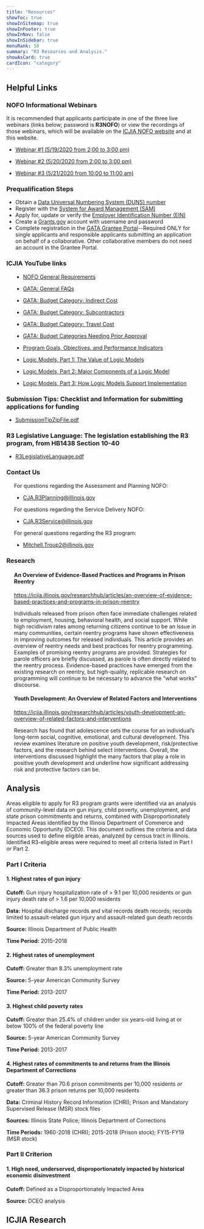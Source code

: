 ```yaml
---
title: "Resources"
showToc: true
showInSitemap: true
showInFooter: true
showInNav: false
showInSidebar: true
menuRank: 50
summary: "R3 Resources and Analysis."
showAsCard: true
cardIcon: "category"
---
```


## Helpful Links

### NOFO Informational Webinars

It is recommended that applicants participate in one of the three live webinars (links below; password is **R3NOFO**) or view the recordings of those webinars, which will be available on the [ICJIA NOFO website](https://icjia.illinois.gov/gata) and at this website.

- [Webinar #1 (5/19/2020 from 2:00 to 3:00 pm)](https://illinois.webex.com/webappng/sites/illinois/meeting/info/b71623ba4d9d47f0bb28828338c62848_20200519T190000Z)

- [Webinar #2 (5/20/2020 from 2:00 to 3:00 pm)](https://illinois.webex.com/webappng/sites/illinois/meeting/info/b71623ba4d9d47f0bb28828338c62848_20200520T190000Z)

- [Webinar #3 (5/21/2020 from 10:00 to 11:00 am)](https://illinois.webex.com/webappng/sites/illinois/meeting/info/b71623ba4d9d47f0bb28828338c62848_20200521T190000Z)

### Prequalification Steps

- Obtain a [Data Universal Numbering System (DUNS) number](https://www.dnb.com/duns-number/get-a-duns.html)
- Register with the [System for Award Management (SAM)](http://www.sam.gov/SAM/)
- Apply for, update or verify the [Employer Identification Number (EIN)](https://www.irs.gov/businesses/small-businesses-self-employed/apply-for-an-employer-identification-number-ein-online)
- Create a [Grants.gov](https://www.grants.gov/applicants/registration.html) account with username and password
- Complete registration in the [GATA Grantee Portal](https://grants.illinois.gov/portal/)--Required ONLY for single applicants and responsible applicants submitting an application on behalf of a collaborative. Other collaborative members do not need an account in the Grantee Portal.

### ICJIA YouTube links

<div style="margin-left: 20px">

- [NOFO General Requirements](https://www.youtube.com/watch?v=PBwekeMT5dk)

- [GATA: General FAQs](https://www.youtube.com/watch?v=g18hgiS3RYI)

- [GATA: Budget Category: Indirect Cost](https://www.youtube.com/watch?v=4stkASoNY5w)

- [GATA: Budget Category: Subcontractors](https://www.youtube.com/watch?v=zXIopZ4KeEI)

- [GATA: Budget Category: Travel Cost](https://www.youtube.com/watch?v=nQb8pK5e3Mo)

- [GATA: Budget Categories Needing Prior Approval](https://www.youtube.com/watch?v=YjkFmPid5DI)

- [Program Goals, Objectives, and Performance Indicators](https://www.youtube.com/watch?v=C6-qCnIsNjs)

- [Logic Models, Part 1: The Value of Logic Models](https://www.youtube.com/watch?v=rop6xoEA_NQ)

- [Logic Models, Part 2: Major Components of a Logic Model](https://www.youtube.com/watch?v=1bGkwPgwmcw)

- [Logic Models, Part 3: How Logic Models Support Implementation](https://www.youtube.com/watch?v=6O5YP5d2iTs)

</div>

### Submission Tips: Checklist and Information for submitting applications for funding

- [SubmissionTipZipFile.pdf](SubmissionTipZipFile.pdf)

### R3 Legislative Language: The legislation establishing the R3 program, from HB1438 Section 10-40

- [R3LegislativeLanguage.pdf](R3LegislativeLanguage.pdf)

### Contact Us

<div style="margin-left: 20px">

For questions regarding the Assessment and Planning NOFO:

- CJA.R3Planning@illinois.gov

For questions regarding the Service Delivery NOFO:

- CJA.R3Service@illinois.gov

For general questions regarding the R3 program:

- Mitchell.Troup2@illinois.gov

</div>

### Research

<div style="margin-left: 20px">

#### An Overview of Evidence-Based Practices and Programs in Prison Reentry

https://icjia.illinois.gov/researchhub/articles/an-overview-of-evidence-based-practices-and-programs-in-prison-reentry

Individuals released from prison often face immediate challenges related to employment, housing, behavioral health, and social support. While high recidivism rates among returning citizens continue to be an issue in many communities, certain reentry programs have shown effectiveness in improving outcomes for released individuals. This article provides an overview of reentry needs and best practices for reentry programming. Examples of promising reentry programs are provided. Strategies for parole officers are briefly discussed, as parole is often directly related to the reentry process. Evidence-based practices have emerged from the existing research on reentry, but high-quality, replicable research on programming will continue to be necessary to advance the “what works” discourse.

#### Youth Development: An Overview of Related Factors and Interventions

https://icjia.illinois.gov/researchhub/articles/youth-development-an-overview-of-related-factors-and-interventions

Research has found that adolescence sets the course for an individual’s long-term social, cognitive, emotional, and cultural development. This review examines literature on positive youth development, risk/protective factors, and the research behind select interventions. Overall, the interventions discussed highlight the many factors that play a role in positive youth development and underline how significant addressing risk and protective factors can be.

</div>

## Analysis

Areas eligible to apply for R3 program grants were identified via an analysis of community-level data on gun injury, child poverty, unemployment, and state prison commitments and returns, combined with Disproportionately Impacted Areas identified by the Illinois Department of Commerce and Economic Opportunity (DCEO). This document outlines the criteria and data sources used to define eligible areas, analyzed by census tract in Illinois. Identified R3-eligible areas were required to meet all criteria listed in Part I _or_ Part 2.

### Part I Criteria

<div class="ml-8">

#### 1. Highest rates of gun injury

**Cutoff:** Gun injury hospitalization rate of > 9.1 per 10,000 residents or gun injury death rate of > 1.6 per 10,000 residents

**Data:** Hospital discharge records and vital records death records; records limited to assault-related gun injury and assault-related gun death records

**Source:** Illinois Department of Public Health

**Time Period:** 2015-2018

#### 2. Highest rates of unemployment

**Cutoff:** Greater than 8.3% unemployment rate

**Source:** 5-year American Community Survey

**Time Period:** 2013-2017

#### 3. Highest child poverty rates

**Cutoff:** Greater than 25.4% of children under six years-old living at or below 100% of the federal poverty line

**Source:** 5-year American Community Survey

**Time Period:** 2013-2017

#### 4. Highest rates of commitments to and returns from the Illinois Department of Corrections

**Cutoff:** Greater than 70.6 prison commitments per 10,000 residents _or_ greater than 36.3 prison returns per 10,000 residents

**Data:** Criminal History Record Information (CHRI); Prison and Mandatory Supervised Release (MSR) stock files

**Sources:** Illinois State Police; Illinois Department of Corrections

**Time Periods:** 1960-2018 (CHRI); 2015-2018 (Prison stock); FY15-FY19 (MSR stock)

</div>

### Part II Criterion

<div class="ml-8">

#### 1. High need, underserved, disproportionately impacted by historical economic disinvestment

**Cutoff:** Defined as a Disproportionately Impacted Area

**Source:** DCEO analysis

</div>


## ICJIA Research

<R3Articles></R3Articles>